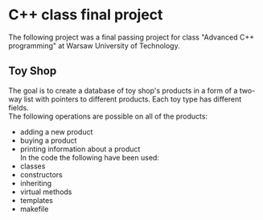 # C++ class final project
The following project was a final passing project for class "Advanced C++ programming" at Warsaw University of Technology.  
## Toy Shop
The goal is to create a database of toy shop's products in a form of a two-way list with pointers to different products. Each toy type has different fields.  
The following operations are possible on all of the products:  
- adding a new product
- buying a product
- printing information about a product  
In the code the following have been used:
- classes
- constructors
- inheriting
- virtual methods
- templates
- makefile